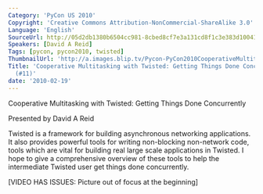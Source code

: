 ```yaml
---
Category: 'PyCon US 2010'
Copyright: 'Creative Commons Attribution-NonCommercial-ShareAlike 3.0'
Language: 'English'
SourceUrl: http://05d2db1380b6504cc981-8cbed8cf7e3a131cd8f1c3e383d10041.r93.cf2.rackcdn.com/pycon-us-2010/268_cooperative-multitasking-with-twisted-getting-things-done-concurrently-11.m4v
Speakers: [David A Reid]
Tags: [pycon, pycon2010, twisted]
ThumbnailUrl: 'http://a.images.blip.tv/Pycon-PyCon2010CooperativeMultitaskingWithTwistedGettingThingsD951-91.jpg'
Title: 'Cooperative Multitasking with Twisted: Getting Things Done Concurrently.
  (#11)'
date: '2010-02-19'
---
```

Cooperative Multitasking with Twisted: Getting Things Done Concurrently

  
Presented by David A Reid

  
Twisted is a framework for building asynchronous networking applications. It
also provides powerful tools for writing non-blocking non-network code, tools
which are vital for building real large scale applications in Twisted. I hope
to give a comprehensive overview of these tools to help the intermediate
Twisted user get things done concurrently.

  
[VIDEO HAS ISSUES: Picture out of focus at the beginning]
